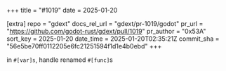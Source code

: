 +++
title = "#1019"
date = 2025-01-20

[extra]
repo = "gdext"
docs_rel_url = "gdext/pr-1019/godot"
pr_url = "https://github.com/godot-rust/gdext/pull/1019"
pr_author = "0x53A"
sort_key = 2025-01-20
date_time = 2025-01-20T02:35:21Z
commit_sha = "56e5be70ff0112205e6fc21251594f1d1e4b0ebd"
+++

in `#[var]s`, handle renamed `#[func]`s
